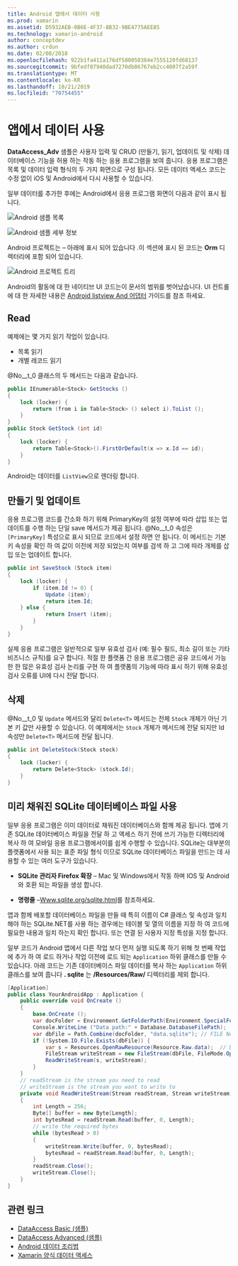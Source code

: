 ```yaml
---
title: Android 앱에서 데이터 사용
ms.prod: xamarin
ms.assetid: D5932AEB-0B6E-4F37-8B32-9BE4775AEE85
ms.technology: xamarin-android
author: conceptdev
ms.author: crdun
ms.date: 02/08/2018
ms.openlocfilehash: 922b1fa411a176df580050384e7555120fd68137
ms.sourcegitcommit: 9bfedf07940dad7270db86767eb2cc4007f2a59f
ms.translationtype: MT
ms.contentlocale: ko-KR
ms.lasthandoff: 10/21/2019
ms.locfileid: "70754455"
---
```

# <a name="using-data-in-an-app"></a>앱에서 데이터 사용

**DataAccess_Adv** 샘플은 사용자 입력 및 CRUD (만들기, 읽기, 업데이트 및 삭제) 데이터베이스 기능을 허용 하는 작동 하는 응용 프로그램을 보여 줍니다. 응용 프로그램은 목록 및 데이터 입력 형식의 두 가지 화면으로 구성 됩니다. 모든 데이터 액세스 코드는 수정 없이 iOS 및 Android에서 다시 사용할 수 있습니다.

일부 데이터를 추가한 후에는 Android에서 응용 프로그램 화면이 다음과 같이 표시 됩니다.

![Android 샘플 목록](using-data-in-an-app-images/image11.png "Android 샘플 목록")

![Android 샘플 세부 정보](using-data-in-an-app-images/image12.png "Android 샘플 세부 정보")

Android 프로젝트는 &ndash; 아래에 표시 되어 있습니다 .이 섹션에 표시 된 코드는 **Orm** 디렉터리에 포함 되어 있습니다.

![Android 프로젝트 트리](using-data-in-an-app-images/image14.png "Android 프로젝트 트리")

Android의 활동에 대 한 네이티브 UI 코드는이 문서의 범위를 벗어났습니다. UI 컨트롤에 대 한 자세한 내용은 [Android listview And 어댑터](~/android/user-interface/layouts/list-view/index.md) 가이드를 참조 하세요.

## <a name="read"></a>Read

예제에는 몇 가지 읽기 작업이 있습니다.

- 목록 읽기
- 개별 레코드 읽기

@No__t_0 클래스의 두 메서드는 다음과 같습니다.

```csharp
public IEnumerable<Stock> GetStocks ()
{
    lock (locker) {
        return (from i in Table<Stock> () select i).ToList ();
    }
}
public Stock GetStock (int id)
{
    lock (locker) {
        return Table<Stock>().FirstOrDefault(x => x.Id == id);
    }
}
```

Android는 데이터를 `ListView`으로 렌더링 합니다.

## <a name="create-and-update"></a>만들기 및 업데이트

응용 프로그램 코드를 간소화 하기 위해 PrimaryKey의 설정 여부에 따라 삽입 또는 업데이트를 수행 하는 단일 save 메서드가 제공 됩니다. @No__t_0 속성은 `[PrimaryKey]` 특성으로 표시 되므로 코드에서 설정 하면 안 됩니다. 이 메서드는 기본 키 속성을 확인 하 여 값이 이전에 저장 되었는지 여부를 검색 하 고 그에 따라 개체를 삽입 또는 업데이트 합니다.

```csharp
public int SaveStock (Stock item)
{
    lock (locker) {
        if (item.Id != 0) {
            Update (item);
            return item.Id;
    } else {
            return Insert (item);
        }
    }
}
```

실제 응용 프로그램은 일반적으로 일부 유효성 검사 (예: 필수 필드, 최소 길이 또는 기타 비즈니스 규칙)를 요구 합니다. 적절 한 플랫폼 간 응용 프로그램은 공유 코드에서 가능한 한 많은 유효성 검사 논리를 구현 하 여 플랫폼의 기능에 따라 표시 하기 위해 유효성 검사 오류를 UI에 다시 전달 합니다.

## <a name="delete"></a>삭제

@No__t_0 및 `Update` 메서드와 달리 `Delete<T>` 메서드는 전체 `Stock` 개체가 아닌 기본 키 값만 사용할 수 있습니다. 이 예제에서는 `Stock` 개체가 메서드에 전달 되지만 Id 속성만 `Delete<T>` 메서드에 전달 됩니다.

```csharp
public int DeleteStock(Stock stock)
{
    lock (locker) {
        return Delete<Stock> (stock.Id);
    }
}
```

## <a name="using-a-pre-populated-sqlite-database-file"></a>미리 채워진 SQLite 데이터베이스 파일 사용

일부 응용 프로그램은 이미 데이터로 채워진 데이터베이스와 함께 제공 됩니다. 앱에 기존 SQLite 데이터베이스 파일을 전달 하 고 액세스 하기 전에 쓰기 가능한 디렉터리에 복사 하 여 모바일 응용 프로그램에서이를 쉽게 수행할 수 있습니다. SQLite는 대부분의 플랫폼에서 사용 되는 표준 파일 형식 이므로 SQLite 데이터베이스 파일을 만드는 데 사용할 수 있는 여러 도구가 있습니다.

- **SQLite 관리자 Firefox 확장** &ndash; Mac 및 Windows에서 작동 하며 IOS 및 Android와 호환 되는 파일을 생성 합니다.

- **명령줄** &ndash;[Www.sqlite.org/sqlite.html](http://www.sqlite.org/sqlite.html)를 참조하세요.

앱과 함께 배포할 데이터베이스 파일을 만들 때 특히 이름이 C# 클래스 및 속성과 일치 해야 하는 SQLite.NET를 사용 하는 경우에는 테이블 및 열의 이름을 지정 하 여 코드에 필요한 내용과 일치 하는지 확인 합니다. 또는 연결 된 사용자 지정 특성을 지정 합니다.

일부 코드가 Android 앱에서 다른 작업 보다 먼저 실행 되도록 하기 위해 첫 번째 작업에 추가 하 여 로드 하거나 작업 이전에 로드 되는 `Application` 하위 클래스를 만들 수 있습니다. 아래 코드는 기존 데이터베이스 파일 데이터를 복사 하는 `Application` 하위 클래스를 보여 줍니다 **. sqlite** 는 **/Resources/Raw/** 디렉터리를 제외 합니다.

```csharp
[Application]
public class YourAndroidApp : Application {
    public override void OnCreate ()
    {
        base.OnCreate ();
        var docFolder = Environment.GetFolderPath(Environment.SpecialFolder.Personal);
        Console.WriteLine ("Data path:" + Database.DatabaseFilePath);
        var dbFile = Path.Combine(docFolder, "data.sqlite"); // FILE NAME TO USE WHEN COPIED
        if (!System.IO.File.Exists(dbFile)) {
            var s = Resources.OpenRawResource(Resource.Raw.data);  // DATA FILE RESOURCE ID
            FileStream writeStream = new FileStream(dbFile, FileMode.OpenOrCreate, FileAccess.Write);
            ReadWriteStream(s, writeStream);
        }
    }
    // readStream is the stream you need to read
    // writeStream is the stream you want to write to
    private void ReadWriteStream(Stream readStream, Stream writeStream)
    {
        int Length = 256;
        Byte[] buffer = new Byte[Length];
        int bytesRead = readStream.Read(buffer, 0, Length);
        // write the required bytes
        while (bytesRead > 0)
        {
            writeStream.Write(buffer, 0, bytesRead);
            bytesRead = readStream.Read(buffer, 0, Length);
        }
        readStream.Close();
        writeStream.Close();
    }
}
```

## <a name="related-links"></a>관련 링크

- [DataAccess Basic (샘플)](https://github.com/xamarin/mobile-samples/tree/master/DataAccess/Basic)
- [DataAccess Advanced (샘플)](https://github.com/xamarin/mobile-samples/tree/master/DataAccess/Advanced)
- [Android 데이터 조리법](https://github.com/xamarin/recipes/tree/master/Recipes/android/data)
- [Xamarin 양식 데이터 액세스](~/xamarin-forms/data-cloud/data/databases.md)
